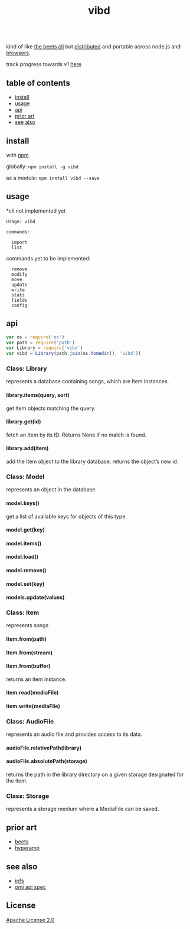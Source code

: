 <h1 align="center">
  <br>
  <a href="https://github.com/vibedrive/vibedb">
    <div style="display: block" alt="vibd" width="200">
  </a>
  <br>
  vibd
</h1>

<h4 align="center">
  <span> </span>
  <br>
  <br>
</h4>



kind of like [the beets cli](http://beets.readthedocs.io/en/v1.4.6/reference/cli.html) but [distributed](https://github.com/mafintosh/hyperdb) and portable across node.js and [browsers](https://github.com/browserify/browserify).

track progress towards v1 [here](https://github.com/vibedrive/vibd/issues/1)

## table of contents

- [install](#install)
- [usage](#usage)
- [api](#api)
- [prior art](#prior-art)
- [see also](#see-also)

## install 

with [npm](https://www.npmjs.com/)

globally: 
`npm install -g vibd`

as a module: 
`npm install vibd --save`


## usage

*cli not implemented yet

```
Usage: vibd 

commands:

  import
  list
```

commands yet to be implemented:

```
  remove
  modify
  move
  update
  write
  stats
  fields
  config
```

## api

```js
var os = require('os')
var path = require('path')
var Library = require('vibd')
var vibd = Library(path.join(os.homedir(), 'vibd'))
```

### Class: Library
represents a database containing songs, which are Item instances.

#### library.items(query, sort)
get Item objects matching the query.

#### library.get(id)
fetch an Item by its ID. Returns None if no match is found.

#### library.add(item)
add the Item object to the library database. 
returns the object’s new id.


### Class: Model
represents an object in the database. 

#### model.keys()
get a list of available keys for objects of this type.

#### model.get(key)

#### model.items()

#### model.load()

#### model.remove()

#### model.set(key)

#### models.update(values)


### Class: Item
represents songs

#### Item.from(path)
#### Item.from(stream)
#### Item.from(buffer)
returns an item instance.

#### item.read(mediaFile)

#### item.write(mediaFile)


### Class: AudioFile
represents an audio file and provides access to its data.

#### audioFile.relativePath(library)

#### audioFile.absolutePath(storage)
returns the path in the library directory on a given storage designated for the item.


### Class: Storage
represents a storage medium where a MediaFile can be saved. 


## prior art

- [beets](http://beets.readthedocs.io/)
- [hyperamp](https://github.com/hypermodules/hyperamp)


## see also

- [ipfs](https://github.com/ipfs/js-ipfs)
- [omi api spec](https://github.com/omi/api-specs)


## License

[Apache License 2.0](https://github.com/vibedrive/vibd/blob/master/LICENSE)
